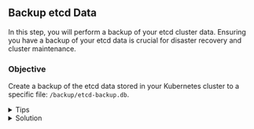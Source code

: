 
## Backup etcd Data

In this step, you will perform a backup of your etcd cluster data. Ensuring you have a backup of your etcd data is crucial for disaster recovery and cluster maintenance.

### Objective

Create a backup of the etcd data stored in your Kubernetes cluster to a specific file: `/backup/etcd-backup.db`.

<details>
<summary>Tips</summary>

- Use the `etcdctl snapshot save` command to save a snapshot of the etcd database.
- Make sure to specify the correct etcd API version.
- Remember to include flags for specifying the etcd API version, endpoints, and the snapshot file name.
- The path for the backup will be `/backup/etcd-backup.db`. Ensure the `/backup` directory exists or create it before running the backup command.
</details>

<details>
<summary>Solution</summary>

To backup the etcd data, you can use the following command:

```shell
ETCDCTL_API=3 etcdctl snapshot save /backup/etcd-backup.db --endpoints=https://[YOUR_ETCD_ENDPOINT]:2379 --cert=/etc/kubernetes/pki/etcd/server.crt --key=/etc/kubernetes/pki/etcd/server.key --cacert=/etc/kubernetes/pki/etcd/ca.crt
```

Replace `[YOUR_ETCD_ENDPOINT]` with your etcd endpoint. Ensure you have the `/backup` directory created before running this command.
</details>
